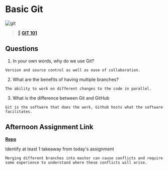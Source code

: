 # Basic Git

![git](https://git-scm.com/images/branching-illustration@2x.png)

> **📖 [GIT 101](https://codeworksacademy.com/fs-student-guide/resources/wk1/01-GIT)**

## Questions

1. In your own words, why do we use Git?
````
Version and source control as well as ease of collaboration.
````
2. What are the benefits of having multiple branches?
````
The ability to work on different changes to the code in parallel.
````
3. What is the difference between Git and GitHub
````
Git is the software that does the work, Github hosts what the software facilitates.
````
## Afternoon Assignment Link

**[Repo](https://github.com/coombsab/day-1)**

Identify at least 1 takeaway from today's assignment
````
Merging different branches into master can cause conflicts and require some experience to understand where these conflicts will arise.
````
